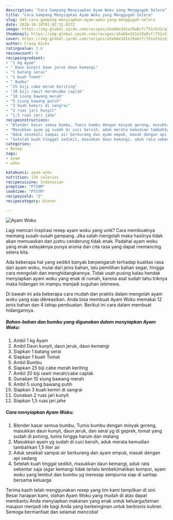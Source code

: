 ```yaml
---
description: "Cara Gampang Menyiapkan Ayam Woku yang Menggugah Selera"
title: "Cara Gampang Menyiapkan Ayam Woku yang Menggugah Selera"
slug: 945-cara-gampang-menyiapkan-ayam-woku-yang-menggugah-selera
date: 2020-10-18T01:02:31.027Z
image: https://img-global.cpcdn.com/recipes/a5a66e3d1e29a0cf/751x532cq70/ayam-woku-foto-resep-utama.jpg
thumbnail: https://img-global.cpcdn.com/recipes/a5a66e3d1e29a0cf/751x532cq70/ayam-woku-foto-resep-utama.jpg
cover: https://img-global.cpcdn.com/recipes/a5a66e3d1e29a0cf/751x532cq70/ayam-woku-foto-resep-utama.jpg
author: Craig Hicks
ratingvalue: 3.6
reviewcount: 9
recipeingredient:
- "1 kg Ayam"
- " Daun kunyit daun jeruk daun kemangi"
- "1 batang serai"
- "1 buah Tomat"
- " Bumbu"
- "25 biji cabe merah keriting"
- "20 biji rawit merahcabe caplak"
- "10 siung bawang merah"
- "5 siung bawang putih"
- "3 buah kemiri di sangrai"
- "2 ruas jari kunyit"
- "1,5 ruas jari jahe"
recipeinstructions:
- "Blender kasar semua bumbu, Tumis bumbu dengan minyak goreng, masukkan daun kunyit, daun jeruk, dan serai yg di geprek, tomat yang sudah di potong, tumis hingga harum dan matang"
- "Masukkan ayam yg sudah di cuci bersih, aduk merata kemudian tambahkan 1,5 liter air"
- "Aduk sesekali sampai air berkurang dan ayam empuk, masak dengan api sedang"
- "Setelah kuah tinggal sedikit, masukkan daun kemangi, aduk rata sebentar saja (agar kemangi tidak terlalu lembek)matikan kompor, ayam woku yang lembut dan bumbu yg meresap sempurna siap di santap bersama keluarga"
categories:
- Resep
tags:
- ayam
- woku

katakunci: ayam woku 
nutrition: 134 calories
recipecuisine: Indonesian
preptime: "PT18M"
cooktime: "PT57M"
recipeyield: "2"
recipecategory: Dinner

---
```



![Ayam Woku](https://img-global.cpcdn.com/recipes/a5a66e3d1e29a0cf/751x532cq70/ayam-woku-foto-resep-utama.jpg)

Lagi mencari inspirasi resep ayam woku yang unik? Cara membuatnya memang susah-susah gampang. Jika salah mengolah maka hasilnya tidak akan memuaskan dan justru cenderung tidak enak. Padahal ayam woku yang enak selayaknya punya aroma dan cita rasa yang dapat memancing selera kita.

Ada beberapa hal yang sedikit banyak berpengaruh terhadap kualitas rasa dari ayam woku, mulai dari jenis bahan, lalu pemilihan bahan segar, hingga cara mengolah dan menghidangkannya. Tidak usah pusing kalau hendak menyiapkan ayam woku yang enak di rumah, karena asal sudah tahu triknya maka hidangan ini mampu menjadi suguhan istimewa.




Di bawah ini ada beberapa cara mudah dan praktis dalam mengolah ayam woku yang siap dikreasikan. Anda bisa membuat Ayam Woku memakai 12 jenis bahan dan 4 tahap pembuatan. Berikut ini cara dalam membuat hidangannya.

<!--inarticleads1-->

##### Bahan-bahan dan bumbu yang digunakan dalam menyiapkan Ayam Woku:

1. Ambil 1 kg Ayam
1. Ambil  Daun kunyit, daun jeruk, daun kemangi
1. Siapkan 1 batang serai
1. Siapkan 1 buah Tomat
1. Ambil  Bumbu
1. Siapkan 25 biji cabe merah keriting
1. Ambil 20 biji rawit merah/cabe caplak
1. Gunakan 10 siung bawang merah
1. Ambil 5 siung bawang putih
1. Siapkan 3 buah kemiri di sangrai
1. Gunakan 2 ruas jari kunyit
1. Siapkan 1,5 ruas jari jahe




<!--inarticleads2-->

##### Cara menyiapkan Ayam Woku:

1. Blender kasar semua bumbu, Tumis bumbu dengan minyak goreng, masukkan daun kunyit, daun jeruk, dan serai yg di geprek, tomat yang sudah di potong, tumis hingga harum dan matang
1. Masukkan ayam yg sudah di cuci bersih, aduk merata kemudian tambahkan 1,5 liter air
1. Aduk sesekali sampai air berkurang dan ayam empuk, masak dengan api sedang
1. Setelah kuah tinggal sedikit, masukkan daun kemangi, aduk rata sebentar saja (agar kemangi tidak terlalu lembek)matikan kompor, ayam woku yang lembut dan bumbu yg meresap sempurna siap di santap bersama keluarga




Terima kasih telah menggunakan resep yang tim kami tampilkan di sini. Besar harapan kami, olahan Ayam Woku yang mudah di atas dapat membantu Anda menyiapkan makanan yang enak untuk keluarga/teman maupun menjadi ide bagi Anda yang berkeinginan untuk berbisnis kuliner. Semoga bermanfaat dan selamat mencoba!
